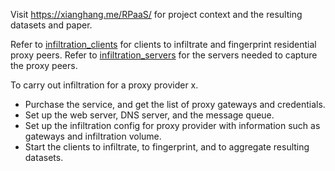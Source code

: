 Visit https://xianghang.me/RPaaS/ for project context and the resulting datasets and paper.

Refer to [infiltration_clients](https://github.com/mixianghang/RPaaS/tree/master/infiltration_clients) for clients to infiltrate and fingerprint residential proxy peers.
Refer to [infiltration_servers](https://github.com/mixianghang/RPaaS/tree/master/infiltration_servers) for the servers needed to capture the proxy peers.

To carry out infiltration for a proxy provider x.
* Purchase the service, and get the list of proxy gateways and credentials.
* Set up the web server, DNS server, and the message queue.
* Set up the infiltration config for proxy provider with information such as gateways and infiltration volume.
* Start the clients to infiltrate, to fingerprint, and to aggregate resulting datasets.
